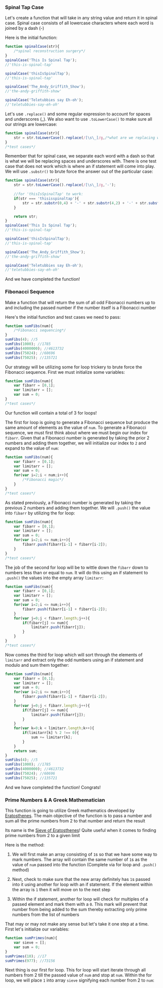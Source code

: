 ### Spinal Tap Case
Let's create a function that will take in any string value and return it in spinal case. Spinal case consists of all lowercase characters where each word is joined by a dash (-)

Here is the initial function:

```Javascript
function spinalCase(str){
	/*spinal reconstruction surgery*/
}
spinalCase('This Is Spinal Tap');
//'this-is-spinal-tap'

spinalCase('thisIsSpinalTap');
//'this-is-spinal-tap'

spinalCase('The_Andy_Griffith_Show');
//'the-andy-griffith-show'

spinalCase('Teletubbies say Eh-oh');
//'teletubbies-say-eh-oh'
```

Let's use `.replace()` and some regular expression to account for spaces and underscores (_). We also want to use `.toLowerCase()` to make sure all our strings are lowercase:

```Javascript
function spinalCase(str){
	str = str.toLowerCase().replace(/[\s\_]/g,/*what are we replacing with?*/);
}
/*test cases*/
```

Remember that for spinal case, we separate each word with a dash so that is what we will be replacing spaces and underscores with. There is one test case that does not work which is where an if statement will come into play. We will use `.substr()` to brute force the answer out of the particular case:

```Javascript
function spinalCase(str){
	str = str.toLowerCase().replace(/[\s\_]/g,'-');
	
	//for 'thisIsSpinalTap' to work:
	if(str === 'thisisspinaltap'){
		str = str.substr(0,4) + '-' + str.substr(4,2) + '-' + str.substr(6,6) + '-' + str.substr(12);
	}

	return str;
}
spinalCase('This Is Spinal Tap');
//'this-is-spinal-tap'

spinalCase('thisIsSpinalTap');
//'this-is-spinal-tap'

spinalCase('The_Andy_Griffith_Show');
//'the-andy-griffith-show'

spinalCase('Teletubbies say Eh-oh');
//'teletubbies-say-eh-oh'
```

And we have completed the function!

### Fibonacci Sequence
Make a function that will return the sum of all odd Fibonacci numbers up to and including the passed number if the number itself is a Fibonacci number

Here's the initial function and test cases we need to pass:

```Javascript
function sumFibs(num){
	/*Fibonacci sequencing*/
}
sumFibs(4); //5
sumFibs(1000); //1785
sumFibs(4000000); //4613732
sumFibs(75024); //60696
sumFibs(75025); //135721
```

Our strategy will be utilizing some for loop trickery to brute force the Fibonacci sequence. First we must initialize some variables:

```Javascript
function sumFibs(num){
	var fibarr = [0,1];
	var limitarr = [];
	var sum = 0;
}
/*test cases*/
```

Our function will contain a total of 3 for loops!

The first for loop is going to generate a Fibonacci sequence but produce the same amount of elements as the value of `num`. To generate a Fibonacci sequence, we must first think about where we must begin our index for `fibarr`. Given that a Fibonacci number is generated by taking the prior 2 numbers and adding them together, we will initialize our index to `2` and expand to the value of `num`:

```Javascript
function sumFibs(num){
	var fibarr = [0,1];
	var limitarr = [];
	var sum = 0;
	for(var i=2;i < num;i++){
		/*Fibonacci magic*/
	}
}
/*test cases*/
```

As stated previously, a Fibonacci number is generated by taking the previous 2 numbers and adding them together. We will `.push()` the value into `fibarr` by utilizing the for loop:

```Javascript
function sumFibs(num){
	var fibarr = [0,1];
	var limitarr = [];
	var sum = 0;
	for(var i=2;i <= num;i++){
		fibarr.push(fibarr[i-1] + fibarr[i-2]);
	}
}
/*test cases*/
```

The job of the second for loop will be to wittle down the `fibarr` down to numbers less than or equal to `num`. It will do this using an if statement to `.push()` the values into the empty array `limitarr`:

```Javascript
function sumFibs(num){
	var fibarr = [0,1];
	var limitarr = [];
	var sum = 0;
	for(var i=2;i <= num;i++){
		fibarr.push(fibarr[i-1] + fibarr[i-2]);
	}
	for(var j=0;j < fibarr.length;j++){
		if(fibarr[j] <= num){
			limitarr.push(fibarr[j]);
		}
	}
}
/*test cases*/
```

Now comes the third for loop which will sort through the elements of `limitarr` and extract only the odd numbers using an if statement and modulo and sum them together:

```Javascript
function sumFibs(num){
	var fibarr = [0,1];
	var limitarr = [];
	var sum = 0;
	for(var i=2;i <= num;i++){
		fibarr.push(fibarr[i-1] + fibarr[i-2]);
	}
	for(var j=0;j < fibarr.length;j++){
		if(fibarr[j] <= num){
			limitarr.push(fibarr[j]);
		}
	}
	for(var k=0;k < limitarr.length;k++){
		if(limitarr[k] % 2 !== 0){
			sum += limitarr[k];
		}
	}
	return sum;
}
sumFibs(4); //5
sumFibs(1000); //1785
sumFibs(4000000); //4613732
sumFibs(75024); //60696
sumFibs(75025); //135721
```

And we have completed the function! Congrats!

### Prime Numbers & A Greek Mathematician
This function is going to utilize Greek mathematics developed by [Eratosthenes](https://en.wikipedia.org/wiki/Eratosthenes). The main objective of the function is to pass a number and sum all the prime numbers from 2 to that number and return the result 

Its name is the [Sieve of Eratosthenes](https://en.wikipedia.org/wiki/Sieve_of_Eratosthenes)! Quite useful when it comes to finding prime numbers from 2 to a given limit

Here is the method:

1) We will first make an array consisting of `1`s so that we have some way to mark numbers. The array will contain the same number of `1`s as the value of `num` passed into the function (Complete via for loop and `.push()` method)

2) Next, check to make sure that the new array definitely has `1`s passed into it using another for loop with an if statement. If the element within the array is `1` then it will move on to the next step

3) Within the if statement, another for loop will check for multiples of a passed element and mark them with a `0`. This mark will prevent that number from being added to the sum thereby extracting only prime numbers from the list of numbers

That may or may not make any sense but let's take it one step at a time. First let's initialize our variables:

```Javascript
function sumPrimes(num){
	var sieve = [];
	var sum = 0;
}
sumPrimes(10); //17
sumPrimes(977); //73156
```

Next thing is our first for loop. This for loop will start iterate through all numbers from 2 till the passed value of `num` and stop at `num`. Within the for loop, we will place `1` into array `sieve` signifying each number from 2 to `num`: